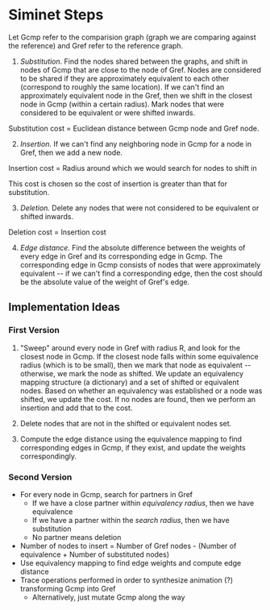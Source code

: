 # Siminet Steps

Let Gcmp refer to the comparision graph (graph we are comparing against the 
reference) and Gref refer to the reference graph.

1. *Substitution*. Find the nodes shared between the graphs, and shift in nodes
of Gcmp that are close to the node of Gref. Nodes are considered to be shared
if they are approximately equivalent to each other (correspond to roughly the same
location). If we can't find an approximately equivalent node in the Gref, then
we shift in the closest node in Gcmp (within a certain radius). Mark nodes
that were considered to be equivalent or were shifted inwards.

Substitution cost = Euclidean distance between Gcmp node and Gref node.

2. *Insertion.* If we can't find any neighboring node in Gcmp for a node in Gref, then
we add a new node.

Insertion cost = Radius around which we would search for nodes to shift in

This cost is chosen so the cost of insertion is greater than that for substitution.

3. *Deletion.* Delete any nodes that were not considered to be equivalent or shifted
inwards. 

Deletion cost = Insertion cost

4. *Edge distance.* Find the absolute difference between the weights of every edge
in Gref and its corresponding edge in Gcmp. The corresponding edge in Gcmp
consists of nodes that were approximately equivalent -- if we can't find a 
corresponding edge, then the cost should be the absolute value of the weight
of Gref's edge.

## Implementation Ideas

### First Version

1. "Sweep" around every node in Gref with radius R, and look for the closest node
in Gcmp. If the closest node falls within some equivalence radius (which is
to be small), then we mark that node as equivalent -- otherwise, we mark the node
as shifted. We update an equivalency mapping structure (a dictionary) and a set
of shifted or equivalent nodes. Based on whether an equivalency was established or
a node was shifted, we update the cost. If no nodes are found, then we perform an 
insertion and add that to the cost.

2. Delete nodes that are not in the shifted or equivalent nodes set.

3. Compute the edge distance using the equivalence mapping to find corresponding
edges in Gcmp, if they exist, and update the weights correspondingly.

### Second Version

- For every node in Gcmp, search for partners in Gref
    - If we have a close partner within *equivalency radius*, then we have equivalence
    - If we have a partner within the *search radius*, then we have substitution
    - No partner means deletion
- Number of nodes to insert = Number of Gref nodes - (Number of equivalence + Number of substituted nodes)
- Use equivalency mapping to find edge weights and compute edge distance
- Trace operations performed in order to synthesize animation (?) transforming Gcmp into Gref
    - Alternatively, just mutate Gcmp along the way
